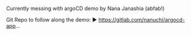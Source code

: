 Currently messing with argoCD demo by Nana Janashia (abfab!)

Git Repo to follow along the demo:
 ► https://gitlab.com/nanuchi/argocd-app...
